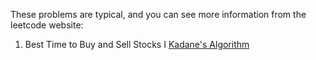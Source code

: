 These problems are typical, and you can see more information from the leetcode website:

1. Best Time to Buy and Sell Stocks I  [Kadane's Algorithm](https://leetcode.com/problems/best-time-to-buy-and-sell-stock/) 
